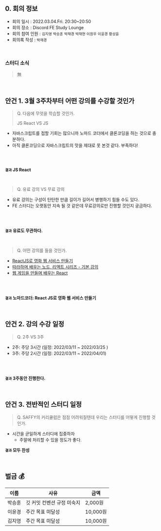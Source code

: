 ## 0. 회의 정보

- 회의 일시 : 2022.03.04.Fri. 20:30~20:50
- 회의 장소 : Discord FE Study Lounge
- 회의 참여 인원 : `김지영` `박승훈` `박재경` `박재현` `이원우` `이윤경` `황상윤`
- 회의록 작성 : `박재경`

<br>

### 스터디 소식

> 無

<br>

## 안건 1. 3월 3주차부터 어떤 강의를 수강할 것인가

> Q. 다음에 무엇을 학습할 것인가.  
>
> JS React VS JS

- 자바스크립트를 접할 기회는 많으니까 노마드 코더에서 클론코딩을 하는 것으로 충분하다.
- 아직 클론코딩으로 자바스크립트의 맛을 제대로 못 본것 같다.  부족하다!

<br>

<br>

**`결과`  JS React**

<br>

> Q.  유료 강의 VS 무료 강의

- 유료 강의는 구성이 탄탄한 만큼 길이가 길어서 병행하기 힘들 수도 있다.
- FE 스터디는 오랫동안 지속 될 것 같은데 무료강의로만 진행할 것인지 궁금하다.  

<br>

<br>

**`결과` 유료도 무관하다.** 

<br>

> Q.  어떤 강의를 들을 것인가. 

- [ReactJS로 영화 웹 서비스 만들기](https://nomadcoders.co/react-for-beginners)
- [따라하며 배우는 노드, 리액트 시리즈 - 기본 강의](https://www.inflearn.com/course/%EB%94%B0%EB%9D%BC%ED%95%98%EB%A9%B0-%EB%B0%B0%EC%9A%B0%EB%8A%94-%EB%85%B8%EB%93%9C-%EB%A6%AC%EC%95%A1%ED%8A%B8-%EA%B8%B0%EB%B3%B8#curriculum)
- [웹 게임을 만들며 배우는 React](https://www.inflearn.com/course/web-game-react)

<br>

<br>

**`결과` 노마드코더: React JS로 영화 웹 서비스 만들기**

<br>

## 안건 2. 강의 수강 일정

> Q.  2주 VS 3주

- 2주: 주당 3시간 (일정: 2022/03/11 ~ 2022/03/25 )
- 3주: 주당 2시간 (일정: 2022/03/11 ~ 2022/04/01)

<br>

<br>

**`결과` 3주동안 진행한다.**  

<br>

## 안건 3. 전반적인 스터디 일정 

> Q.  SAFFY의 커리큘럼은 점점 어려워질텐데 우리는 스터디를 어떻게 진행할 것인가. 

- 시간을 균일하게 스터디에 집중하자
  - 주말에 처리할 수 있을 정도가 좋다. 

**`결과` 모두 찬성** 

<br>

## 벌금 :moneybag:

| 이름   | 사유                       | 금액     |
| ------ | -------------------------- | -------- |
| 박승훈 | 깃 커밋 컨벤션 규정 미숙지 | 2,000원  |
| 이윤경 | 주간 목표 미달성           | 10,000원 |
| 김지영 | 주간 목표 미달성           | 10,000원 |

